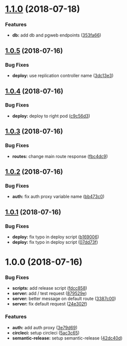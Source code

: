# [1.1.0](https://github.com/tsirlucas/soundplace-gateway/compare/v1.0.5...v1.1.0) (2018-07-18)


### Features

* **db:** add db and pgweb endpoints ([353fa66](https://github.com/tsirlucas/soundplace-gateway/commit/353fa66))

## [1.0.5](https://github.com/tsirlucas/soundplace-gateway/compare/v1.0.4...v1.0.5) (2018-07-16)


### Bug Fixes

* **deploy:** use replication controller name ([3dc13e3](https://github.com/tsirlucas/soundplace-gateway/commit/3dc13e3))

## [1.0.4](https://github.com/tsirlucas/soundplace-gateway/compare/v1.0.3...v1.0.4) (2018-07-16)


### Bug Fixes

* **deploy:** deploy to right pod ([c9c56d3](https://github.com/tsirlucas/soundplace-gateway/commit/c9c56d3))

## [1.0.3](https://github.com/tsirlucas/soundplace-gateway/compare/v1.0.2...v1.0.3) (2018-07-16)


### Bug Fixes

* **routes:** change main route response ([fbc4dc9](https://github.com/tsirlucas/soundplace-gateway/commit/fbc4dc9))

## [1.0.2](https://github.com/tsirlucas/soundplace-gateway/compare/v1.0.1...v1.0.2) (2018-07-16)


### Bug Fixes

* **auth:** fix auth proxy variable name ([bb473c0](https://github.com/tsirlucas/soundplace-gateway/commit/bb473c0))

## [1.0.1](https://github.com/tsirlucas/soundplace-gateway/compare/v1.0.0...v1.0.1) (2018-07-16)


### Bug Fixes

* **deploy:** fix typo in deploy script ([b169006](https://github.com/tsirlucas/soundplace-gateway/commit/b169006))
* **deploy:** fix typo in deploy script ([07dd73f](https://github.com/tsirlucas/soundplace-gateway/commit/07dd73f))

# 1.0.0 (2018-07-16)


### Bug Fixes

* **scripts:** add release script ([fdcc858](https://github.com/tsirlucas/soundplace-gateway/commit/fdcc858))
* **server:** add / test request ([879529e](https://github.com/tsirlucas/soundplace-gateway/commit/879529e))
* **server:** better message on default route ([3387c00](https://github.com/tsirlucas/soundplace-gateway/commit/3387c00))
* **server:** fix default request ([24e302f](https://github.com/tsirlucas/soundplace-gateway/commit/24e302f))


### Features

* **auth:** add auth proxy ([3e79d69](https://github.com/tsirlucas/soundplace-gateway/commit/3e79d69))
* **circleci:** setup circleci ([5ac3c65](https://github.com/tsirlucas/soundplace-gateway/commit/5ac3c65))
* **semantic-release:** setup semantic-release ([42dc40d](https://github.com/tsirlucas/soundplace-gateway/commit/42dc40d))
